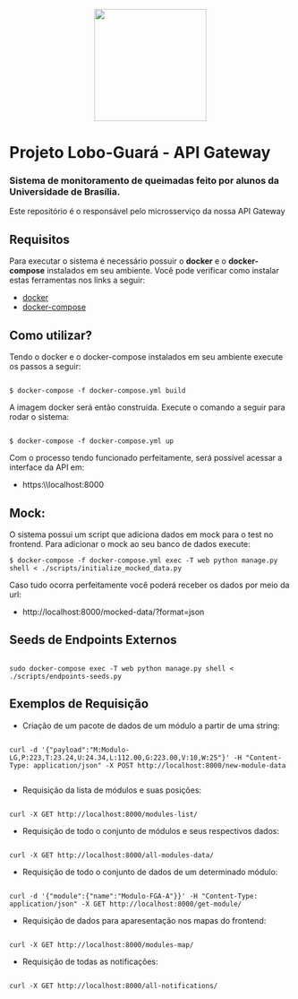 <p align="center">
  <img width="200" height="200" src="https://user-images.githubusercontent.com/18190061/65366176-f592ff00-dbf6-11e9-9b7a-8cc5c6d85ddc.png">
</p>

# Projeto Lobo-Guará - API Gateway
### Sistema de monitoramento de queimadas feito por alunos da Universidade de Brasília.

Este repositório é o responsável pelo microsserviço da nossa API Gateway

## Requisitos
Para executar o sistema é necessário possuir o **docker** e o **docker-compose** instalados em seu ambiente. Você pode verificar como instalar estas ferramentas nos links a seguir:

* [docker](https://docs.docker.com/install/linux/docker-ce/ubuntu/)
* [docker-compose](https://docs.docker.com/compose/install/)

## Como utilizar?

Tendo o docker e o docker-compose instalados em seu ambiente execute os passos a seguir:

```

$ docker-compose -f docker-compose.yml build

```

A imagem docker será então construída. Execute o comando a seguir para rodar o sistema:

```

$ docker-compose -f docker-compose.yml up

```

Com o processo tendo funcionado perfeitamente, será possível acessar a interface da API em:

* https:\\\\localhost:8000

## Mock:

O sistema possui um script que adiciona dados em mock para o test no frontend. Para adicionar o mock ao seu banco de dados execute:

```
$ docker-compose -f docker-compose.yml exec -T web python manage.py shell < ./scripts/initialize_mocked_data.py

```

Caso tudo ocorra perfeitamente você poderá receber os dados por meio da url:

* http://localhost:8000/mocked-data/?format=json

## Seeds de Endpoints Externos

```

sudo docker-compose exec -T web python manage.py shell < ./scripts/endpoints-seeds.py

```

## Exemplos de Requisição

* Criação de um pacote de dados de um módulo a partir de uma string:

```

curl -d '{"payload":"M:Modulo-LG,P:223,T:23.24,U:24.34,L:112.00,G:223.00,V:10,W:25"}' -H "Content-Type: application/json" -X POST http://localhost:8000/new-module-data


```

* Requisição da lista de módulos e suas posições:

```

curl -X GET http://localhost:8000/modules-list/

```

* Requisição de todo o conjunto de módulos e seus respectivos dados:

```

curl -X GET http://localhost:8000/all-modules-data/

```

* Requisição de todo o conjunto de dados de um determinado módulo:

```

curl -d '{"module":{"name":"Modulo-FGA-A"}}' -H "Content-Type: application/json" -X GET http://localhost:8000/get-module/

```

* Requisição de dados para aparesentação nos mapas do frontend:

```

curl -X GET http://localhost:8000/modules-map/

```

* Requisição de todas as notificações:

```

curl -X GET http://localhost:8000/all-notifications/

```